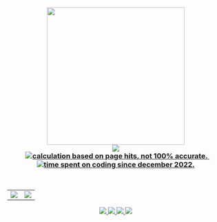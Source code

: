 <h3 align="center">
  <img src="https://github.com/slashedzer0/slashedzer0/assets/101719469/bbf2819e-68af-4aa9-9ce9-19c8f771dcd5" width="320"/> <br/>
  <img src="https://readme-typing-svg.herokuapp.com?font=Fira+Code&duration=1240&pause=2800&color=b54a41&center=true&width=600&lines=Software+Engineering+student;Passionate+about+Linux+and+Web+Development;Embracing+the+open+source+community"/> <br/>
	
  <img src="https://raw.githubusercontent.com/catppuccin/catppuccin/main/assets/misc/transparent.png" height="2" width="8px" />
  <a href="https://github.com/slashedzer0">
    <img src="https://img.shields.io/endpoint?label=profile%20views&style=social&url=https%3A%2F%2Fhits.dwyl.com%2Fslashedzer0%2Fslashedzer0.json" alt="calculation based on page hits, not 100% accurate." />
  </a>
   &nbsp;
  <a href="https://wakatime.com/@doniwicaksono" target="_blank">
    <img src="https://wakatime-hours-psi.vercel.app/api/badge?style=social&label=code+time" alt="time spent on coding since december 2022." />
  </a>
</h3> <br/>

<!-- 
<h3 align="center"> 
  <img src="https://raw.githubusercontent.com/Tarikul-Islam-Anik/Animated-Fluent-Emojis/master/Emojis/Travel%20and%20places/Rocket.png" width="20" height="20" /> Technologies
</h3>
  
<div align="center">
  <a href="https://skillicons.dev">
    <img src="https://skillicons.dev/icons?i=js,py,html,css,tailwind,flask,mongodb,figma,git,vscode,linux" />
  </a>
  <br/>
  <img src="https://raw.githubusercontent.com/catppuccin/catppuccin/main/assets/misc/transparent.png" height="30" width="0px" />
</div>
-->
<!-- 
<h3 align="center">
  <img src="https://raw.githubusercontent.com/Tarikul-Islam-Anik/Animated-Fluent-Emojis/master/Emojis/Travel%20and%20places/Fire.png" width="20" height="20" /> GitHub Stats
</h3>
-->
<div align="center">
  <table>
    <tr>
      <td><img src="https://denvercoder1-github-readme-stats.vercel.app/api?username=slashedzer0&show_icons=true&hide_border=true&count_private=true&title_color=b54a41&text_color=f2f2f2&icon_color=b54a41&bg_color=212121" /></td>
      <td><img src="https://github-readme-streak-stats.herokuapp.com/?user=slashedzer0&hide_border=true&card_width=500&background=212121&stroke=f2f2f2&ring=b54a41&fire=b54a41&currStreakNum=f2f2f2&sideNums=b54a41&currStreakLabel=b54a41&sideLabels=b54a41&dates=f2f2f2" /></td>
    </tr>
  </table>
</div>


<div align="center">
<!-- 
  <img src="https://raw.githubusercontent.com/catppuccin/catppuccin/main/assets/palette/macchiato.png" height="3px" width="990px" /> <br> <br/>
-->

  <a href="mailto:doniwicaksonox@gmail.com">
    <img src="https://img.shields.io/badge/Gmail-212121?style=for-the-badge&logo=gmail&logoColor=b54a41"/>
  </a>
  <a href="https://discordapp.com/users/909294977698369557" target="_blank">
    <img src="https://img.shields.io/badge/Discord-212121?style=for-the-badge&logo=discord&logoColor=b54a41"/>
  </a>
  <a href="https://anilist.co/user/slashedzer0/" target="_blank">
    <img src="https://img.shields.io/badge/AniList-212121?logo=anilist&logoColor=b54a41&style=for-the-badge"/>
  </a>
  <a href="https://open.spotify.com/user/ae1wyum3y57zrnujm977tn1nq" target="_blank">
    <img src="https://img.shields.io/badge/Spotify-212121?logo=spotify&logoColor=b54a41&style=for-the-badge"/>
  </a> </br>
</div>
